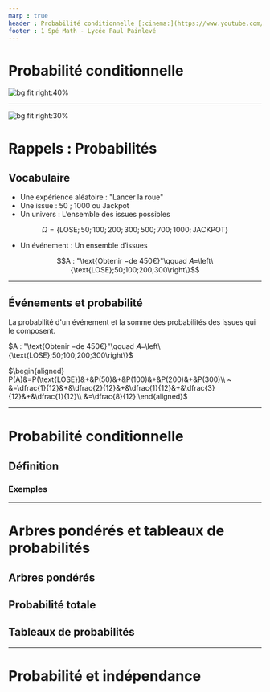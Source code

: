 ```yaml
---
marp : true
header : Probabilité conditionnelle [:cinema:](https://www.youtube.com/playlist?list=) [:memo:]()
footer : 1 Spé Math - Lycée Paul Painlevé
---
```


# Probabilité conditionnelle

![bg fit right:40%](img/01.png)

---

![bg fit right:30%](img/01.png)

# Rappels : Probabilités

## Vocabulaire

* Une expérience aléatoire : "Lancer la roue"
* Une issue : $50$ ; $1000$ ou Jackpot
* Un univers : L’ensemble des issues possibles

$$\Omega=\left\{\text{LOSE};50;100;200;300;500;700;1000;\text{JACKPOT}\right\}$$

* Un événement : Un ensemble d’issues

$$A : "\text{Obtenir −de 450€}"\qquad 𝐴=\left\{\text{LOSE};50;100;200;300\right\}$$

---

## Événements et probabilité

La probabilité d'un événement et la somme des probabilités des issues qui le composent.

$A : "\text{Obtenir −de 450€}"\qquad 𝐴=\left\{\text{LOSE};50;100;200;300\right\}$

$\begin{aligned}
P(A)&=P(\text{LOSE})&+&P(50)&+&P(100)&+&P(200)&+&P(300)\\
~   &=\dfrac{1}{12}&+&\dfrac{2}{12}&+&\dfrac{1}{12}&+&\dfrac{3}{12}&+&\dfrac{1}{12}\\
&=\dfrac{8}{12}
\end{aligned}$

---

# Probabilité conditionnelle

## Définition

### Exemples

---

# Arbres pondérés et tableaux de probabilités

## Arbres pondérés

## Probabilité totale

## Tableaux de probabilités

---

# Probabilité et indépendance
